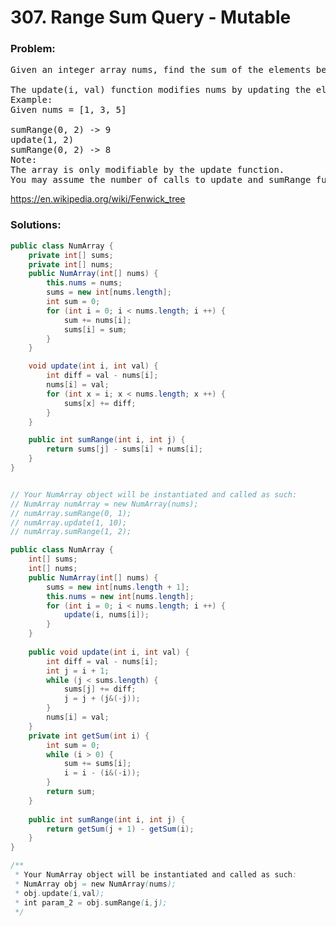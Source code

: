 # 307. Range Sum Query - Mutable

### Problem:

<pre>
Given an integer array nums, find the sum of the elements between indices i and j (i ≤ j), inclusive.

The update(i, val) function modifies nums by updating the element at index i to val.
Example:
Given nums = [1, 3, 5]

sumRange(0, 2) -> 9
update(1, 2)
sumRange(0, 2) -> 8
Note:
The array is only modifiable by the update function.
You may assume the number of calls to update and sumRange function is distributed evenly.
</pre>

https://en.wikipedia.org/wiki/Fenwick_tree

### Solutions:

```java
public class NumArray {
    private int[] sums;
    private int[] nums;
    public NumArray(int[] nums) {
        this.nums = nums;
        sums = new int[nums.length];
        int sum = 0;
        for (int i = 0; i < nums.length; i ++) {
            sum += nums[i];
            sums[i] = sum;
        }
    }

    void update(int i, int val) {
        int diff = val - nums[i];
        nums[i] = val;
        for (int x = i; x < nums.length; x ++) {
            sums[x] += diff;
        }
    }

    public int sumRange(int i, int j) {
        return sums[j] - sums[i] + nums[i];
    }
}


// Your NumArray object will be instantiated and called as such:
// NumArray numArray = new NumArray(nums);
// numArray.sumRange(0, 1);
// numArray.update(1, 10);
// numArray.sumRange(1, 2);
```

```java
public class NumArray {
    int[] sums;
    int[] nums;
    public NumArray(int[] nums) {
        sums = new int[nums.length + 1];
        this.nums = new int[nums.length];
        for (int i = 0; i < nums.length; i ++) {
            update(i, nums[i]);
        }
    }
    
    public void update(int i, int val) {
        int diff = val - nums[i];
        int j = i + 1;
        while (j < sums.length) {
            sums[j] += diff;
            j = j + (j&(-j));
        }
        nums[i] = val;
    }
    private int getSum(int i) {
        int sum = 0;
        while (i > 0) {
            sum += sums[i];
            i = i - (i&(-i));
        }
        return sum;
    }
    
    public int sumRange(int i, int j) {
        return getSum(j + 1) - getSum(i);
    }
}

/**
 * Your NumArray object will be instantiated and called as such:
 * NumArray obj = new NumArray(nums);
 * obj.update(i,val);
 * int param_2 = obj.sumRange(i,j);
 */
```